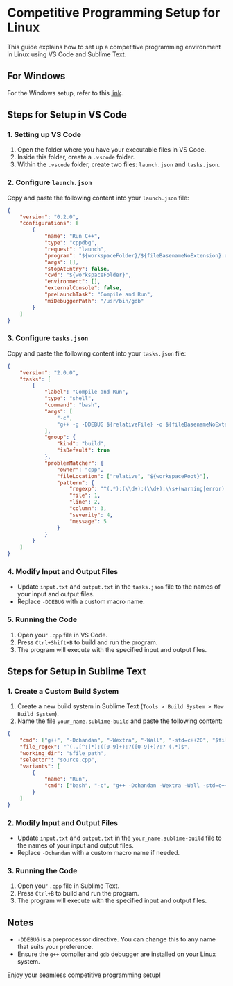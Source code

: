 # Competitive Programming Setup for Linux

This guide explains how to set up a competitive programming environment in Linux using VS Code and Sublime Text.

## For Windows

For the Windows setup, refer to this [link](https://github.com/Nishcurse/CpEnviromentSetup-).

## Steps for Setup in VS Code

### 1. Setting up VS Code

1. Open the folder where you have your executable files in VS Code.
2. Inside this folder, create a `.vscode` folder.
3. Within the `.vscode` folder, create two files: `launch.json` and `tasks.json`.

### 2. Configure `launch.json`

Copy and paste the following content into your `launch.json` file:

```json
{
    "version": "0.2.0",
    "configurations": [
        {
            "name": "Run C++",
            "type": "cppdbg",
            "request": "launch",
            "program": "${workspaceFolder}/${fileBasenameNoExtension}.out",
            "args": [],
            "stopAtEntry": false,
            "cwd": "${workspaceFolder}",
            "environment": [],
            "externalConsole": false,
            "preLaunchTask": "Compile and Run",
            "miDebuggerPath": "/usr/bin/gdb"
        }
    ]
}
```

### 3. Configure `tasks.json`

Copy and paste the following content into your `tasks.json` file:

```json
{
    "version": "2.0.0",
    "tasks": [
        {
            "label": "Compile and Run",
            "type": "shell",
            "command": "bash",
            "args": [
                "-c",
                "g++ -g -DDEBUG ${relativeFile} -o ${fileBasenameNoExtension}.out && ./${fileBasenameNoExtension}.out < input.txt > output.txt && rm ${fileBasenameNoExtension}.out"
            ],
            "group": {
                "kind": "build",
                "isDefault": true
            },
            "problemMatcher": {
                "owner": "cpp",
                "fileLocation": ["relative", "${workspaceRoot}"],
                "pattern": {
                    "regexp": "^(.*):(\\d+):(\\d+):\\s+(warning|error):\\s+(.*)$",
                    "file": 1,
                    "line": 2,
                    "column": 3,
                    "severity": 4,
                    "message": 5
                }
            }
        }
    ]
}
```

### 4. Modify Input and Output Files

- Update `input.txt` and `output.txt` in the `tasks.json` file to the names of your input and output files.
- Replace `-DDEBUG` with a custom macro name.

### 5. Running the Code

1. Open your `.cpp` file in VS Code.
2. Press `Ctrl+Shift+B` to build and run the program.
3. The program will execute with the specified input and output files.

## Steps for Setup in Sublime Text

### 1. Create a Custom Build System

1. Create a new build system in Sublime Text (`Tools > Build System > New Build System`).
2. Name the file `your_name.sublime-build` and paste the following content:

```json
{
    "cmd": ["g++", "-Dchandan", "-Wextra", "-Wall", "-std=c++20", "$file", "-o", "$file_base_name.out"],
    "file_regex": "^(..[^:]*):([0-9]+):?([0-9]+)?:? (.*)$",
    "working_dir": "$file_path",
    "selector": "source.cpp",
    "variants": [
        {
            "name": "Run",
            "cmd": ["bash", "-c", "g++ -Dchandan -Wextra -Wall -std=c++20 '$file' -o '$file_base_name.out' && './$file_base_name.out' < input.txt > output.txt"]
        }
    ]
}
```

### 2. Modify Input and Output Files

- Update `input.txt` and `output.txt` in the `your_name.sublime-build` file to the names of your input and output files.
- Replace `-Dchandan` with a custom macro name if needed.

### 3. Running the Code

1. Open your `.cpp` file in Sublime Text.
2. Press `Ctrl+B` to build and run the program.
3. The program will execute with the specified input and output files.

## Notes

- `-DDEBUG` is a preprocessor directive. You can change this to any name that suits your preference.
- Ensure the `g++` compiler and `gdb` debugger are installed on your Linux system.

Enjoy your seamless competitive programming setup!
